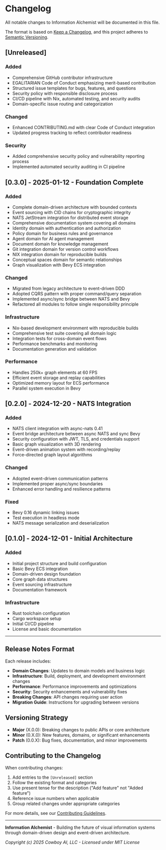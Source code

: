 # Changelog

All notable changes to Information Alchemist will be documented in this file.

The format is based on [Keep a Changelog](https://keepachangelog.com/en/1.0.0/),
and this project adheres to [Semantic Versioning](https://semver.org/spec/v2.0.0.html).

## [Unreleased]

### Added
- Comprehensive GitHub contributor infrastructure
- EGALITARIAN Code of Conduct emphasizing merit-based contribution
- Structured issue templates for bugs, features, and questions
- Security policy with responsible disclosure process
- CI/CD pipeline with Nix, automated testing, and security audits
- Domain-specific issue routing and categorization

### Changed
- Enhanced CONTRIBUTING.md with clear Code of Conduct integration
- Updated progress tracking to reflect contributor readiness

### Security
- Added comprehensive security policy and vulnerability reporting process
- Implemented automated security auditing in CI pipeline

## [0.3.0] - 2025-01-12 - Foundation Complete

### Added
- Complete domain-driven architecture with bounded contexts
- Event sourcing with CID chains for cryptographic integrity
- NATS JetStream integration for distributed event storage
- Comprehensive documentation system covering all domains
- Identity domain with authentication and authorization
- Policy domain for business rules and governance
- Agent domain for AI agent management
- Document domain for knowledge management
- Git integration domain for version control workflows
- NIX integration domain for reproducible builds
- Conceptual spaces domain for semantic relationships
- Graph visualization with Bevy ECS integration

### Changed
- Migrated from legacy architecture to event-driven DDD
- Adopted CQRS pattern with proper command/query separation
- Implemented async/sync bridge between NATS and Bevy
- Refactored all modules to follow single responsibility principle

### Infrastructure
- Nix-based development environment with reproducible builds
- Comprehensive test suite covering all domain logic
- Integration tests for cross-domain event flows
- Performance benchmarks and monitoring
- Documentation generation and validation

### Performance
- Handles 250k+ graph elements at 60 FPS
- Efficient event storage and replay capabilities
- Optimized memory layout for ECS performance
- Parallel system execution in Bevy

## [0.2.0] - 2024-12-20 - NATS Integration

### Added
- NATS client integration with async-nats 0.41
- Event bridge architecture between async NATS and sync Bevy
- Security configuration with JWT, TLS, and credentials support
- Basic graph visualization with 3D rendering
- Event-driven animation system with recording/replay
- Force-directed graph layout algorithms

### Changed
- Adopted event-driven communication patterns
- Implemented proper async/sync boundaries
- Enhanced error handling and resilience patterns

### Fixed
- Bevy 0.16 dynamic linking issues
- Test execution in headless mode
- NATS message serialization and deserialization

## [0.1.0] - 2024-12-01 - Initial Architecture

### Added
- Initial project structure and build configuration
- Basic Bevy ECS integration
- Domain-driven design foundation
- Core graph data structures
- Event sourcing infrastructure
- Documentation framework

### Infrastructure
- Rust toolchain configuration
- Cargo workspace setup
- Initial CI/CD pipeline
- License and basic documentation

---

## Release Notes Format

Each release includes:
- **Domain Changes**: Updates to domain models and business logic
- **Infrastructure**: Build, deployment, and development environment changes
- **Performance**: Performance improvements and optimizations
- **Security**: Security enhancements and vulnerability fixes
- **Breaking Changes**: API changes requiring user action
- **Migration Guide**: Instructions for upgrading between versions

## Versioning Strategy

- **Major** (X.0.0): Breaking changes to public APIs or core architecture
- **Minor** (0.X.0): New features, domains, or significant enhancements
- **Patch** (0.0.X): Bug fixes, documentation, and minor improvements

## Contributing to the Changelog

When contributing changes:
1. Add entries to the `[Unreleased]` section
2. Follow the existing format and categories
3. Use present tense for the description ("Add feature" not "Added feature")
4. Reference issue numbers when applicable
5. Group related changes under appropriate categories

For more details, see our [Contributing Guidelines](CONTRIBUTING.md).

---

**Information Alchemist** - Building the future of visual information systems through domain-driven design and event-driven architecture.

*Copyright (c) 2025 Cowboy AI, LLC - Licensed under MIT License* 